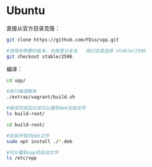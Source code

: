 # Ubuntu

直接从官方目录克隆：

```bash
git clone https://github.com/FDio/vpp.git

#选择你想要的版本，也就是分支名   我们这里选择 stable/2506
git checkout stable/2506
```





编译：

```bash
cd vpp/

#执行编译脚本
./extras/vagrant/build.sh

#编译完成后应该可以看到deb安装文件
ls build-root/

cd build-root/

#安装所有的deb文件
sudo apt install ./*.deb

#可以看到vpp的启动文件
ls /etc/vpp
```

